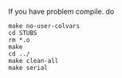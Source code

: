 If you have problem compile.
do
```
make no-user-colvars
cd STUBS 
rm *.o 
make
cd ../
make clean-all
make serial
```



